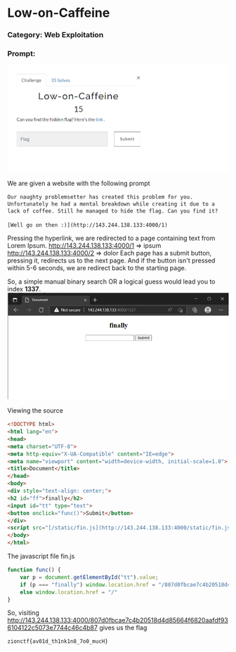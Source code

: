 # Low-on-Caffeine
### Category: Web Exploitation

### Prompt:
![](images/low-on-caffeine-prompt.png)

We are given a website with the following prompt

```
Our naughty problemsetter has created this problem for you. Unfortunately he had a mental breakdown while creating it due to a lack of coffee. Still he managed to hide the flag. Can you find it?

[Well go on then :)](http://143.244.138.133:4000/1)
```
Pressing the hyperlink, we are redirected to a page containing text from Lorem Ipsum.
http://143.244.138.133:4000/1 => ipsum
http://143.244.138.133:4000/2 => dolor
Each page has a submit button, pressing it, redirects us to the next page. And if the button isn't pressed within 5-6 seconds, we are redirect back to the starting page.

So, a simple manual binary search OR a logical guess would lead you to index **1337**.
![](images/low-on-caffeine-finally.png)

Viewing the source
```html
<!DOCTYPE html>
<html lang="en">
<head>
<meta charset="UTF-8">
<meta http-equiv="X-UA-Compatible" content="IE=edge">
<meta name="viewport" content="width=device-width, initial-scale=1.0">
<title>Document</title>
</head>
<body>
<div style="text-align: center;">
<h2 id="ff">finally</h2>
<input id="tt" type="text">
<button onclick="func()">Submit</button>
</div>
<script src="[/static/fin.js](http://143.244.138.133:4000/static/fin.js)"></script>
</body>
</html>
```

The javascript file fin.js
```js
function func() {
    var p = document.getElementById("tt").value;
    if (p === "finally") window.location.href = "/807d0fbcae7c4b20518d4d85664f6820aafdf936104122c5073e7744c46c4b87"
    else window.location.href = "/"
}
```
So, visiting http://143.244.138.133:4000/807d0fbcae7c4b20518d4d85664f6820aafdf936104122c5073e7744c46c4b87
gives us the flag
```
zionctf{av01d_th1nk1n8_7o0_mucH}
```
